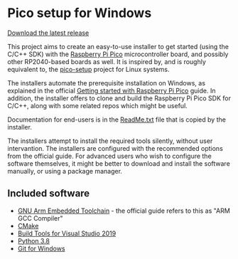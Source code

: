 # Pico setup for Windows

[Download the latest release](https://github.com/ndabas/pico-setup-windows/releases)

This project aims to create an easy-to-use installer to get started (using the C/C++ SDK) with the [Raspberry Pi Pico](https://www.raspberrypi.org/products/raspberry-pi-pico/) microcontroller board, and possibly other RP2040-based boards as well. It is inspired by, and is roughly equivalent to, the [pico-setup](https://github.com/raspberrypi/pico-setup) project for Linux systems.

The installers automate the prerequisite installation on Windows, as explained in the official [Getting started with Raspberry Pi Pico](https://datasheets.raspberrypi.org/pico/getting-started-with-pico.pdf) guide. In addition, the installer offers to clone and build the Raspberry Pi Pico SDK for C/C++, along with some related repos which might be useful.

Documentation for end-users is in the [ReadMe.txt](docs/ReadMe.txt) file that is copied by the installer.

The installers attempt to install the required tools silently, without user intervantion. The installers are configured with the recommended options from the official guide. For advanced users who wish to configure the software themselves, it might be better to download and install the software manually, or using a package manager.

## Included software

- [GNU Arm Embedded Toolchain](https://developer.arm.com/tools-and-software/open-source-software/developer-tools/gnu-toolchain/gnu-rm/downloads) - the official guide refers to this as "ARM GCC Compiler"
- [CMake](https://cmake.org/download/)
- [Build Tools for Visual Studio 2019](https://visualstudio.microsoft.com/downloads/#build-tools-for-visual-studio-2019)
- [Python 3.8](https://www.python.org/downloads/windows/)
- [Git for Windows](https://git-scm.com/download/win)
